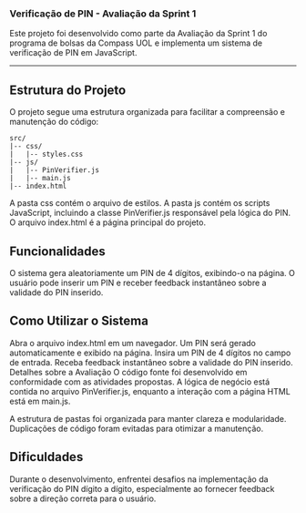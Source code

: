### Verificação de PIN - Avaliação da Sprint 1

Este projeto foi desenvolvido como parte da Avaliação da Sprint 1 do programa de bolsas da Compass UOL e implementa um sistema de verificação de PIN em JavaScript.

---

## Estrutura do Projeto

O projeto segue uma estrutura organizada para facilitar a compreensão e manutenção do código:

```plaintext
src/
|-- css/
|   |-- styles.css
|-- js/
|   |-- PinVerifier.js
|   |-- main.js
|-- index.html
```

A pasta css contém o arquivo de estilos.
A pasta js contém os scripts JavaScript, incluindo a classe PinVerifier.js responsável pela lógica do PIN.
O arquivo index.html é a página principal do projeto.



## Funcionalidades
O sistema gera aleatoriamente um PIN de 4 dígitos, exibindo-o na página. O usuário pode inserir um PIN e receber feedback instantâneo sobre a validade do PIN inserido.

## Como Utilizar o Sistema
Abra o arquivo index.html em um navegador.
Um PIN será gerado automaticamente e exibido na página.
Insira um PIN de 4 dígitos no campo de entrada.
Receba feedback instantâneo sobre a validade do PIN inserido.
Detalhes sobre a Avaliação
O código fonte foi desenvolvido em conformidade com as atividades propostas. A lógica de negócio está contida no arquivo PinVerifier.js, enquanto a interação com a página HTML está em main.js.

A estrutura de pastas foi organizada para manter clareza e modularidade. Duplicações de código foram evitadas para otimizar a manutenção.

## Dificuldades
Durante o desenvolvimento, enfrentei desafios na implementação da verificação do PIN dígito a dígito, especialmente ao fornecer feedback sobre a direção correta para o usuário.


